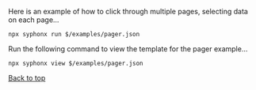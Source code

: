 Here is an example of how to click through multiple pages, selecting data on each page...
```
npx syphonx run $/examples/pager.json
```

Run the following command to view the template for the pager example...
```
npx syphonx view $/examples/pager.json
```

[Back to top](/README.md)
